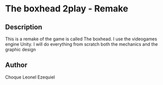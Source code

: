 # The boxhead 2play - Remake

## Description
This is a remake of the game is called The boxhead. I use the videogames engine Unity.
I will do everything from scratch both the mechanics and the graphic design

## Author
Choque Leonel Ezequiel